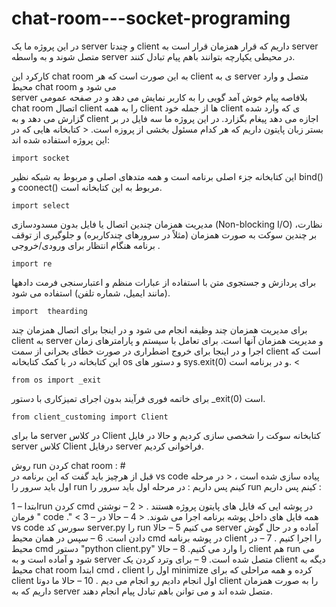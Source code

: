 # chat-room---socket-programing
در این پروژه ما یک server و چندتا client  داریم که قرار همزمان قرار است به server متصل شوند و به واسطه server در  محیطی یکپارچه بتوانند باهم پیام تبادل کنند. 
                                                                                                                                                          
کارکرد این chat room به این صورت است که هر client ی به server متصل و وارد محیط chat room می شود و          
 server بلافاصه پیام خوش آمد گویی را به کاربر نمایش می دهد و در صفحه عمومی chat room اتصال client را به همه client ها از جمله خود client ی که وارد شده گزارش می دهد و به client  اجازه می دهد پیغام بگزارد. 
در این پروژه ما سه فایل در بر بستر زبان پایتون داریم که هر کدام مسئول بخشی از پروزه است. <
کتابخانه هایی که در این پروژه استفاده شده اند: 
```
import socket
```
این کتابخانه جزء اصلی برنامه است و همه متدهای اصلی و مربوط به شبکه نظیر bind() و coonect() مربوط به این کتابخانه است.
```
import select
```
مدیریت همزمان چندین اتصال یا فایل بدون مسدودسازی (Non-blocking I/O) ،نظارت بر چندین سوکت به صورت همزمان (مثلاً در سرورهای چندکاربره) و جلوگیری از توقف برنامه هنگام انتظار برای ورودی/خروجی . 
```
import re
```
برای پردازش و جستجوی متن با استفاده از عبارات منظم و اعتبارسنجی فرمت دادهها (مانند ایمیل، شماره تلفن) استفاده می شود.
```
import  thearding 
```
برای مدیریت همزمان چند وظیفه انجام می شود و در اینجا برای اتصال همزمان چند client به server و مدیریت همزمان آنها است.
برای تعامل با سیستم و پارامترهای زمان اجرا و در اینجا برای خروج اضطراری در صورت خطای بحرانی از سمت client است که این کتابخانه در با کمک کتابخانه os و دستور های sys.exit(0) و  در برنامه است. <
```
from os import _exit
```
برای خاتمه فوری فرآیند بدون اجرای تمیزکاری با دستور _exit(0) است.
```
from client_customing import Client
```
ما برای server در کلاس Client کتابخانه سوکت را شخصی سازی کردیم و حالا در فایل server کلاس Client درفایل server فراخوانی کردیم.

روش run کردن chat room  : #                                                                                                                                          
قبل از هرچیز باید گفت که این برنامه در vs code  پیاده سازی شده است ، <
در مرحله اول باید سرور را run کینم پس داریم :
در مرحله اول باید سرور را run کینم پس داریم :

1 – ابتداrun  کردن cmd  در پوشه ایی که فایل های پایتون پروژه هستند . <
2 – نوشتن فرمان " code ."  <
3 – همه فایل های داخل پوشه برنامه اجرا می شوند. <
4 – حالا در vs code سورس کد server.py را run می کنیم 
5 – حالا server آماده و در حال گوش دادن است.
6 – سپس در همان محیط cmd  در پوشه برنامه  client را اجرا کنیم .
7 – در محیط cmd دستور "python client.py" را وارد می کنیم.
8 – حالا client هم run می شود و آماده است و به server متصل شده است.
9 – برای وترد کردن یک client  دیگه به محیط chat room  ابتدا cmd  ، client اول را    minimize کرده و همه مراحلی که برای client اول انجام دادیم رو انجام می دیم .
10 – حالا ما دوتا client  را به صورت همزمان داریم که به server  متصل شده اند و می توانن باهم تبادل پیام انجام دهند.












